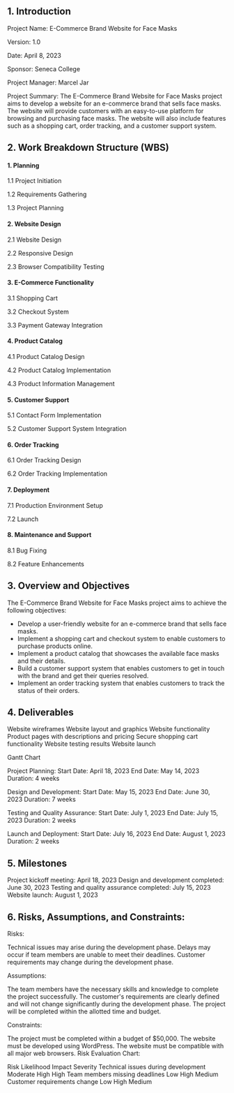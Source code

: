 ## 1. Introduction

Project Name: E-Commerce Brand Website for Face Masks

Version: 1.0

Date: April 8, 2023

Sponsor: Seneca College

Project Manager: Marcel Jar

Project Summary: The E-Commerce Brand Website for Face Masks project aims to develop a website for an e-commerce brand that sells face masks. The website will provide customers with an easy-to-use platform for browsing and purchasing face masks. The website will also include features such as a shopping cart, order tracking, and a customer support system.


## 2. Work Breakdown Structure (WBS)
#### 1. Planning
1.1 Project Initiation

1.2 Requirements Gathering

1.3 Project Planning

#### 2. Website Design
2.1 Website Design

2.2 Responsive Design

2.3 Browser Compatibility Testing

#### 3. E-Commerce Functionality
3.1 Shopping Cart

3.2 Checkout System

3.3 Payment Gateway Integration

#### 4. Product Catalog
4.1 Product Catalog Design

4.2 Product Catalog Implementation

4.3 Product Information Management

#### 5. Customer Support
5.1 Contact Form Implementation

5.2 Customer Support System Integration

#### 6. Order Tracking
6.1 Order Tracking Design

6.2 Order Tracking Implementation

#### 7. Deployment
7.1 Production Environment Setup

7.2 Launch

#### 8. Maintenance and Support
8.1 Bug Fixing

8.2 Feature Enhancements


## 3. Overview and Objectives

The E-Commerce Brand Website for Face Masks project aims to achieve the following objectives:

- Develop a user-friendly website for an e-commerce brand that sells face masks.
- Implement a shopping cart and checkout system to enable customers to purchase products online.
- Implement a product catalog that showcases the available face masks and their details.
- Build a customer support system that enables customers to get in touch with the brand and get their queries resolved.
- Implement an order tracking system that enables customers to track the status of their orders.

## 4. Deliverables

Website wireframes
Website layout and graphics
Website functionality
Product pages with descriptions and pricing
Secure shopping cart functionality
Website testing results
Website launch

Gantt Chart

Project Planning:
Start Date: April 18, 2023
End Date: May 14, 2023
Duration: 4 weeks

Design and Development:
Start Date: May 15, 2023
End Date: June 30, 2023
Duration: 7 weeks

Testing and Quality Assurance:
Start Date: July 1, 2023
End Date: July 15, 2023
Duration: 2 weeks

Launch and Deployment:
Start Date: July 16, 2023
End Date: August 1, 2023
Duration: 2 weeks

## 5. Milestones

Project kickoff meeting: April 18, 2023
Design and development completed: June 30, 2023
Testing and quality assurance completed: July 15, 2023
Website launch: August 1, 2023

## 6. Risks, Assumptions, and Constraints:

Risks:

Technical issues may arise during the development phase.
Delays may occur if team members are unable to meet their deadlines.
Customer requirements may change during the development phase.

Assumptions:

The team members have the necessary skills and knowledge to complete the project successfully.
The customer's requirements are clearly defined and will not change significantly during the development phase.
The project will be completed within the allotted time and budget.

Constraints:

The project must be completed within a budget of $50,000.
The website must be developed using WordPress.
The website must be compatible with all major web browsers.
Risk Evaluation Chart:

Risk	Likelihood	Impact	Severity
Technical issues during development	Moderate	High	High
Team members missing deadlines	Low	High	Medium
Customer requirements change	Low	High	Medium
